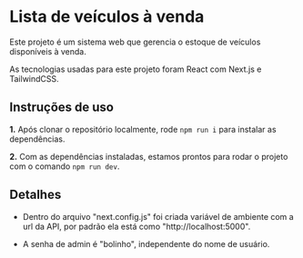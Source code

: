 # Lista de veículos à venda

Este projeto é um sistema web que gerencia o estoque de veículos disponíveis à venda.

As tecnologias usadas para este projeto foram React com Next.js e TailwindCSS.

## Instruções de uso

__1.__ Após clonar o repositório localmente, rode ```npm run i``` para instalar as dependências.

__2.__ Com as dependências instaladas, estamos prontos para rodar o projeto com o comando ```npm run dev```.

## Detalhes
* Dentro do arquivo "next.config.js" foi criada variável de ambiente com a url da API, por padrão ela está como "http://localhost:5000".

* A senha de admin é "bolinho", independente do nome de usuário.
